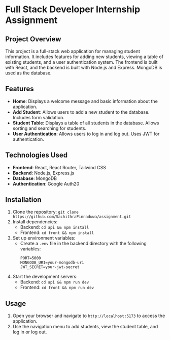 # Full Stack Developer Internship Assignment

## Project Overview

This project is a full-stack web application for managing student information. It includes features for adding new students, viewing a table of existing students, and a user authentication system. The frontend is built with React, and the backend is built with Node.js and Express. MongoDB is used as the database.

## Features

- **Home**: Displays a welcome message and basic information about the application.
- **Add Student**: Allows users to add a new student to the database. Includes form validation.
- **Student Table**: Displays a table of all students in the database. Allows sorting and searching for students.
- **User Authentication**: Allows users to log in and log out. Uses JWT for authentication.

## Technologies Used

- **Frontend**: React, React Router, Tailwind CSS
- **Backend**: Node.js, Express.js
- **Database**: MongoDB
- **Authentication**: Google Auth20

## Installation

1. Clone the repository: `git clone https://github.com/SachithraPinnaduwa/assignment.git`
2. Install dependencies:
   - Backend: `cd api && npm install`
   - Frontend: `cd front && npm install`
3. Set up environment variables:
   - Create a `.env` file in the backend directory with the following variables:
     ```
     PORT=5000
     MONGODB_URI=your-mongodb-uri
     JWT_SECRET=your-jwt-secret
     ```
4. Start the development servers:
   - Backend: `cd api && npm run dev`
   - Frontend: `cd front && npm run dev`

## Usage

1. Open your browser and navigate to `http://localhost:5173` to access the application.
2. Use the navigation menu to add students, view the student table, and log in or log out.




